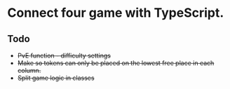 # Connect four game with TypeScript.

## Todo

- ~~PvE function - difficulty settings~~
- ~~Make so tokens can only be placed on the lowest free  place in each column.~~
- ~~Split game logic in classes~~
